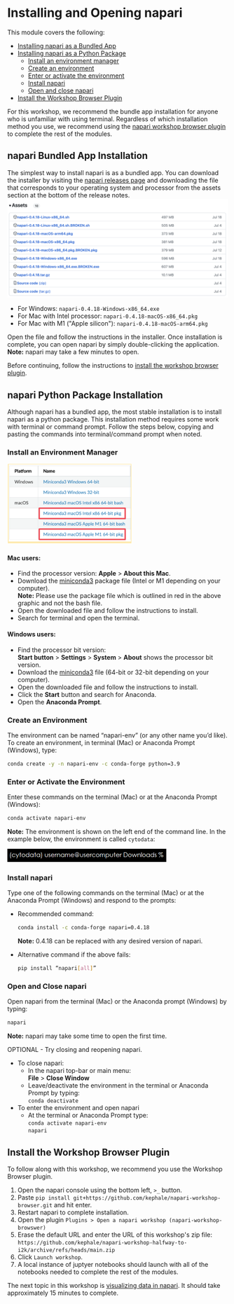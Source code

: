 # Installing and Opening napari

This module covers the following:

* [Installing napari as a Bundled App](#napari-bundled-app-installation)
* [Installing napari as a Python Package](#napari-python-package-installation)
  * [Install an environment manager](#install-an-environment-manager)
  * [Create an environment](#create-an-environment)
  * [Enter or activate the environment](#enter-or-activate-the-environment)
  * [Install napari](#install-napari)
  * [Open and close napari](#open-and-close-napari)
 * [Install the Workshop Browser Plugin](#install-the-workshop-browser-plugin)
 

For this workshop, we recommend the bundle app installation for anyone who is unfamiliar with using terminal. Regardless of which installation method you use, we recommend using the [napari workshop browser plugin](https://www.napari-hub.org/plugins/napari-workshop-browser) to complete the rest of the modules.

## napari Bundled App Installation
The simplest way to install napari is as a bundled app. You can download the installer by visiting the [napari releases page](https://github.com/napari/napari/releases) and downloading the file that corresponds to your operating system and processor from the assets section at the bottom of the release notes.
![bundled app](resources/bundle.png)

- For Windows: `napari-0.4.18-Windows-x86_64.exe`
- For Mac with Intel processor: `napari-0.4.18-macOS-x86_64.pkg`
- For Mac with M1 ("Apple silicon"): `napari-0.4.18-macOS-arm64.pkg`

Open the file and follow the instructions in the installer. Once installation is complete, you can open napari by simply double-clicking the application.
**Note:** napari may take a few minutes to open.

Before continuing, follow the instructions to [install the workshop browser plugin](#install-the-workshop-browser-plugin).

## napari Python Package Installation
Although napari has a bundled app, the most stable installation is to install napari as a python package. This installation method requires some work with terminal or command prompt. Follow the steps below, copying and pasting the commands into terminal/command prompt when noted.

### Install an Environment Manager

![miniconda versions](resources/miniconda-versions.png)  

#### Mac users: 
- Find the processor version: **Apple** > **About this Mac**.  
- Download the [miniconda3](https://docs.conda.io/en/latest/miniconda.html) package file (Intel or M1 depending on your computer).   
**Note:** Please use the package file which is outlined in red in the above graphic and not the bash file.  
- Open the downloaded file and follow the instructions to install.
- Search for terminal and open the terminal.   

#### Windows users:
- Find the processor bit version:  
**Start button** > **Settings** > **System** > **About** shows the processor bit version.
- Download the [miniconda3](https://docs.conda.io/en/latest/miniconda.html) file (64-bit or 32-bit depending on your computer). 
- Open the downloaded file and follow the  instructions to install.
- Click the **Start** button and search for Anaconda.
- Open the **Anaconda Prompt**.

### Create an Environment 
The environment can be named “napari-env” (or any other name you’d like). To create an environment, in terminal (Mac) or Anaconda Prompt (Windows), type: 

```bash
conda create -y -n napari-env -c conda-forge python=3.9
```

### Enter or Activate the Environment 

Enter these commands on the terminal (Mac) or at the Anaconda Prompt (Windows): 

```bash
conda activate napari-env
```

**Note:** The environment is shown on the left end of the command line. In the example below, the environment is called `cytodata`:  

![environment](resources/environment-prompt.png)  

### Install napari 
Type one of the following commands on the terminal (Mac) or at the Anaconda Prompt (Windows) and respond to the prompts:  

* Recommended command: 

  ```bash
  conda install -c conda-forge napari=0.4.18
  ```

   **Note:** 0.4.18 can be replaced with any desired version of napari.

* Alternative command if the above fails:
    ```bash
  pip install “napari[all]”
    ```

### Open and Close napari  
Open napari from the terminal (Mac) or the Anaconda prompt (Windows) by typing: 

```bash
napari
```

**Note:** napari may take some time to open the first time.

OPTIONAL - Try closing and reopening napari.
* To close napari:
    - In the napari top-bar or main menu:   
    **File** > **Close Window**
    - Leave/deactivate the environment in the terminal or Anaconda Prompt by typing:  
    ```conda deactivate ```
* To enter the environment and open napari  
    - At the terminal or Anaconda Prompt type:  
    ```conda activate napari-env```  
    ```napari```

## Install the Workshop Browser Plugin

To follow along with this workshop, we recommend you use the Workshop Browser plugin.
1. Open the napari console using the bottom left, `>_` button.
2. Paste `pip install git+https://github.com/kephale/napari-workshop-browser.git` and hit enter.
3. Restart napari to complete installation.
4. Open the plugin `Plugins > Open a napari workshop (napari-workshop-browswer)`
5. Erase the default URL and enter the URL of this workshop's zip file: `https://github.com/kephale/napari-workshop-halfway-to-i2k/archive/refs/heads/main.zip`
6. Click `Launch workshop`.
7. A local instance of juptyer notebooks should launch with all of the notebooks needed to complete the rest of the modules.

The next topic in this workshop is [visualizing data in napari](visualization.md).  It should take approximately 15 minutes to complete. 
